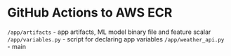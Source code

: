 # GitHub Actions to AWS ECR

`/app/artifacts` - app artifacts, ML model binary file and feature scalar
`/app/variables.py` - script for declaring app variables
`/app/weather_api.py` - main